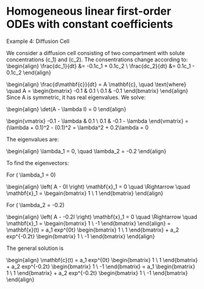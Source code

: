 # Homogeneous linear first-order ODEs with constant coefficients

Example 4: Diffusion Cell

We consider a diffusion cell consisting of two compartment with solute concentrations (c_1) and (c_2).
The consentrations change according to:
\begin{align}
\frac{dc_1}{dt} &= -0.1c_1 + 0.1c_2 \\
\frac{dc_2}{dt} &= 0.1c_1 - 0.1c_2
\end{align}



\begin{align}
\frac{d\mathbf{c}}{dt} = A \mathbf{c}, \quad \text{where} \quad A = \begin{bmatrix} -0.1 & 0.1 \\ 0.1 & -0.1 \end{bmatrix}
\end{align}
Since A is symmetric, it has real eigenvalues. We solve:

\begin{align}
\det(A - \lambda I) = 0
\end{align}

\begin{vmatrix} -0.1 - \lambda & 0.1 \\ 0.1 & -0.1 - \lambda \end{vmatrix} = (\lambda + 0.1)^2 - (0.1)^2 = \lambda^2 + 0.2\lambda = 0

The eigenvalues are:

\begin{align}
\lambda_1 = 0, \quad \lambda_2 = -0.2
\end{align}

To find the eigenvectors: 

For ( \lambda_1 = 0)

\begin{align}
\left( A - 0I \right)  \mathbf{x}_1 = 0 \quad \Rightarrow \quad \mathbf{x}_1 = \begain{bmatrix} 1 \\ 1 \end{bmatrix} \end{align}

For ( \lambda_2 = -0.2)

\begin{align}
\left( A - -0.2I \right)  \mathbf{x}_1 = 0 \quad \Rightarrow \quad \mathbf{x}_1 = \begain{bmatrix} 1 \\ -1 \end{bmatrix} \end{align} = \mathbf{x}(t) = a_1 exp^{0t} \begin{bmatrix} 1 \\ 1 \end{bmatrix} + a_2 exp^{-0.2t} \begin{bmatrix} 1 \\ -1 \end{bmatrix}
 \end{align}

The general solution is

\begin{align}
\mathbf{c}(t) = a_1 exp^{0t} \begin{bmatrix} 1 \\ 1 \end{bmatrix} + a_2 exp^{-0.2t} \begin{bmatrix} 1 \\ -1 \end{bmatrix}
= a_1 \begin{bmatrix} 1 \\ 1 \end{bmatrix} + a_2 exp^{-0.2t} \begin{bmatrix} 1 \\ -1 \end{bmatrix}
\end{align}